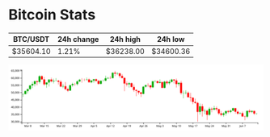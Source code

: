# Bitcoin Stats

BTC/USDT|24h change|24h high|24h low|
|---|---|---|---|
|$35604.10|1.21%|$36238.00|$34600.36|

<img src="./chart.svg">
